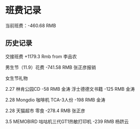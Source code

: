 # 班费记录

当前班费：-460.68 RMB 

## 历史记录
交接班费
  +1179.3 Rmb      from 李品农

男生节（11.9）花费
  -741.58 RMB      张正彦报销

女生节礼物

  2.27 
  林肯公园CD
  -58 RMB          金涛
  浮士德德文书籍
  -125 RMB         金涛
  
  2.28
  Mongdio 咖啡机 TCA-3人份
  -198 RMB         金涛     

  2.28
  天猫超市 零食
  -278.4 RMB       张正彦

  3.5
  MEMOBIRD 咕咕机三代GT1热敏打印机
  -239 RMB         杨跻云

